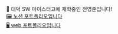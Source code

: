 🏫 대덕 SW 마이스터고에 재학중인 전영준입니다! <br/>
[🖼️ 노션 포트폴리오입니다](https://befitting-paper-018.notion.site/c5f9756a3f03419daf4814b5289be74d) <br/>
[🖥 web 포트폴리오입니다](https://yeongjoon-portfolio.vercel.app/)
<!--
**potatovllage/potatovllage** is a ✨ _special_ ✨ repository because its `README.md` (this file) appears on your GitHub profile.

Here are some ideas to get you started:

- 🔭 I’m currently working on ...
- 🌱 I’m currently learning ...
- 👯 I’m looking to collaborate on ...
- 🤔 I’m looking for help with ...
- 💬 Ask me about ...
- 📫 How to reach me: ...
- 😄 Pronouns: ...
- ⚡ Fun fact: ...
-->
